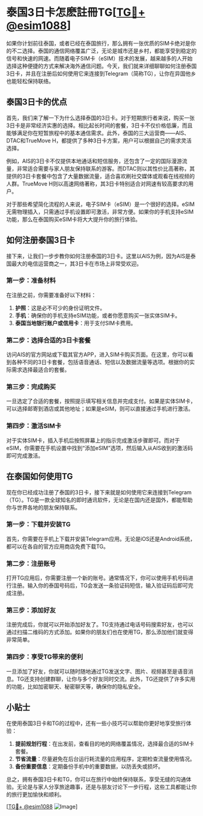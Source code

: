 # 泰国3日卡怎麽註冊TG[[TG💪+ @esim1088](https://t.me/s/esim1088)]

如果你计划前往泰国，或者已经在泰国旅行，那么拥有一张优质的SIM卡绝对是你的不二选择。泰国的通信网络覆盖广泛，无论是城市还是乡村，都能享受到稳定的信号和快速的网速。而随着电子SIM卡（eSIM）技术的发展，越来越多的人开始选择这种便捷的方式来解决海外通信问题。今天，我们就来详细聊聊如何注册泰国3日卡，并且在注册后如何使用它来连接到Telegram（简称TG），让你在异国他乡也能轻松保持联络。

## 泰国3日卡的优点

首先，我们来了解一下为什么选择泰国的3日卡。对于短期旅行者来说，购买一张3日卡是非常经济实惠的选择。相比起长时间的套餐，3日卡不仅价格低廉，而且能够满足你在短暂旅程中的基本通信需求。此外，泰国的三大运营商——AIS、DTAC和TrueMove H，都提供了多种3日卡方案，用户可以根据自己的需求灵活选择。

例如，AIS的3日卡不仅提供本地通话和短信服务，还包含了一定的国际漫游流量，非常适合需要与家人朋友保持联系的游客。而DTAC则以其性价比高著称，其提供的3日卡套餐中包含了大量数据流量，适合喜欢刷社交媒体或观看在线视频的人群。TrueMove H则以高速网络著称，其3日卡特别适合对网速有较高要求的用户。

对于那些希望简化流程的人来说，电子SIM卡（eSIM）是一个很好的选择。eSIM无需物理插入，只需通过手机设置即可激活，非常方便。如果你的手机支持eSIM功能，那么在泰国购买eSIM卡将大大提升你的旅行体验。

## 如何注册泰国3日卡

接下来，让我们一步步教你如何注册泰国的3日卡。这里以AIS为例，因为AIS是泰国最大的电信运营商之一，其3日卡在市场上非常受欢迎。

### 第一步：准备材料

在注册之前，你需要准备好以下材料：

1. **护照**：这是必不可少的身份证明文件。
2. **手机**：确保你的手机支持eSIM功能，或者你愿意购买一张实体SIM卡。
3. **泰国当地银行账户或信用卡**：用于支付SIM卡费用。

### 第二步：选择合适的3日卡套餐

访问AIS的官方网站或下载其官方APP，进入SIM卡购买页面。在这里，你可以看到各种不同的3日卡套餐，包括语音通话、短信以及数据流量等选项。根据你的实际需求选择最适合的套餐。

### 第三步：完成购买

一旦选定了合适的套餐，按照提示填写相关信息并完成支付。如果是实体SIM卡，可以选择邮寄到酒店或其他地址；如果是eSIM，则可以直接通过手机进行激活。

### 第四步：激活SIM卡

对于实体SIM卡，插入手机后按照屏幕上的指示完成激活步骤即可。而对于eSIM，你需要在手机设置中找到“添加eSIM”选项，然后输入从AIS收到的激活码即可完成激活。

## 在泰国如何使用TG

现在你已经成功注册了泰国的3日卡，接下来就是如何使用它来连接到Telegram（TG）。TG是一款全球知名的即时通讯软件，无论是在国内还是国外，都能帮助你与世界各地的朋友保持联系。

### 第一步：下载并安装TG

首先，你需要在手机上下载并安装Telegram应用。无论是iOS还是Android系统，都可以在各自的官方应用商店免费下载TG。

### 第二步：注册账号

打开TG应用后，你需要注册一个新的账号。通常情况下，你可以使用手机号码进行注册。输入你的泰国号码后，TG会发送一条验证码短信，输入验证码后即可完成注册。

### 第三步：添加好友

注册完成后，你就可以开始添加好友了。TG支持通过电话号码搜索好友，也可以通过扫描二维码的方式添加。如果你的朋友们也在使用TG，那么添加他们就变得非常简单。

### 第四步：享受TG带来的便利

一旦添加了好友，你就可以随时随地通过TG发送文字、图片、视频甚至是语音消息。TG还支持创建群聊，让你与多个好友同时交流。此外，TG还提供了许多实用的功能，比如加密聊天、秘密聊天等，确保你的隐私安全。

## 小贴士

在使用泰国3日卡和TG的过程中，还有一些小技巧可以帮助你更好地享受旅行体验：

1. **提前规划行程**：在出发前，查看目的地的网络覆盖情况，选择最合适的SIM卡套餐。
2. **节省流量**：尽量避免在后台运行耗流量的应用程序，定期检查流量使用情况。
3. **备份重要信息**：定期备份手机中的重要数据，以防丢失或损坏。

总之，拥有泰国3日卡和TG，你可以在旅行中始终保持联系，享受无缝的沟通体验。无论是与家人分享旅途趣事，还是与朋友讨论下一步行程，这些工具都能让你的旅行更加愉快和顺利。

[[TG💪+ @esim1088](https://t.me/s/esim1088) ![Image](https://i.postimg.cc/4NQfJmqS/Snipaste-2025-05-13-00-14-12.png)]